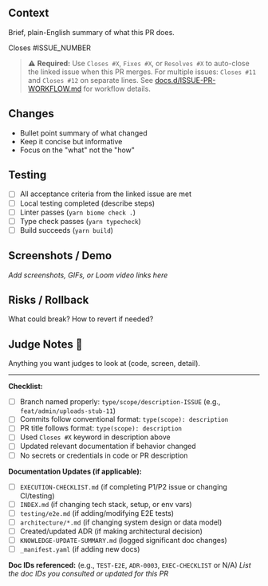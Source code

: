 ## Context
Brief, plain-English summary of what this PR does.

Closes #ISSUE_NUMBER

> ⚠️ **Required:** Use `Closes #X`, `Fixes #X`, or `Resolves #X` to auto-close the linked issue when this PR merges.
> For multiple issues: `Closes #11` and `Closes #12` on separate lines.
> See [docs.d/ISSUE-PR-WORKFLOW.md](../docs.d/ISSUE-PR-WORKFLOW.md) for workflow details.

## Changes
- Bullet point summary of what changed
- Keep it concise but informative
- Focus on the "what" not the "how"

## Testing
- [ ] All acceptance criteria from the linked issue are met
- [ ] Local testing completed (describe steps)
- [ ] Linter passes (`yarn biome check .`)
- [ ] Type check passes (`yarn typecheck`)
- [ ] Build succeeds (`yarn build`)

## Screenshots / Demo
_Add screenshots, GIFs, or Loom video links here_

## Risks / Rollback
What could break? How to revert if needed?

## Judge Notes 📝
Anything you want judges to look at (code, screen, detail).

---

**Checklist:**
- [ ] Branch named properly: `type/scope/description-ISSUE` (e.g., `feat/admin/uploads-stub-11`)
- [ ] Commits follow conventional format: `type(scope): description`
- [ ] PR title follows format: `type(scope): description`
- [ ] Used `Closes #X` keyword in description above
- [ ] Updated relevant documentation if behavior changed
- [ ] No secrets or credentials in code or PR description

**Documentation Updates (if applicable):**
- [ ] `EXECUTION-CHECKLIST.md` (if completing P1/P2 issue or changing CI/testing)
- [ ] `INDEX.md` (if changing tech stack, setup, or env vars)
- [ ] `testing/e2e.md` (if adding/modifying E2E tests)
- [ ] `architecture/*.md` (if changing system design or data model)
- [ ] Created/updated ADR (if making architectural decision)
- [ ] `KNOWLEDGE-UPDATE-SUMMARY.md` (logged significant doc changes)
- [ ] `_manifest.yaml` (if adding new docs)

**Doc IDs referenced:** (e.g., `TEST-E2E`, `ADR-0003`, `EXEC-CHECKLIST` or N/A)
_List the doc IDs you consulted or updated for this PR_
